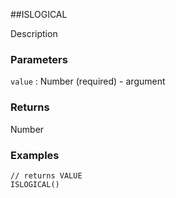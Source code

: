 ##ISLOGICAL

Description

### Parameters
`value` : Number (required) - argument

### Returns
Number

### Examples
```
// returns VALUE
ISLOGICAL()
```